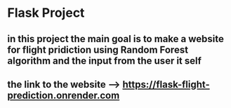 # Flask Project
## in this project the main goal is to make a website for  flight pridiction using Random Forest algorithm and the input from the user it self
## the link to the website --> https://flask-flight-prediction.onrender.com

